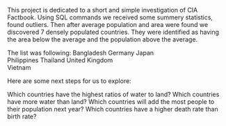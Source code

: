 This project is dedicated to a short and simple investigation of CIA Factbook. 
Using SQL commands we received some summery statistics, found outliers.
Then after average population and area were found we discovered 7 densely populated countries.
They were identified as having the area below the average and the population above the average.

The list was following:
Bangladesh
Germany
Japan	
Philippines
Thailand
United Kingdom	
Vietnam


Here are some next steps for us to explore:

Which countries have the highest ratios of water to land? Which countries have more water than land?
Which countries will add the most people to their population next year?
Which countries have a higher death rate than birth rate?
